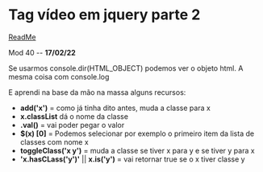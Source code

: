 # Tag vídeo em jquery parte 2
[ReadMe](../../ReadMe.md)

Mod 40 -- **17/02/22**

Se usarmos console.dir(HTML_OBJECT) podemos ver o objeto html. A mesma coisa com console.log

E aprendi na base da mão na massa alguns recursos:  

* **add('x')** = como já tinha dito antes, muda a classe para x
* **x.classList** dá o nome da classe
* **.val()** =  vai poder pegar o valor
* **$(x) [0]** = Podemos selecionar por exemplo o primeiro item da lista de classes com nome x
* **toggleClass('x y')** = muda a classe se tiver x para y e se tiver y para x
* **'x.hasCLass('y')'** || **x.is('y')** = vai retornar true se o x tiver classe y
